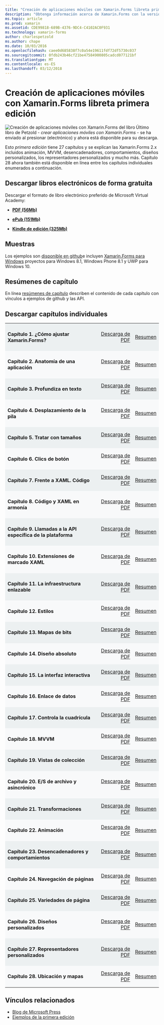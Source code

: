```yaml
---
title: "Creación de aplicaciones móviles con Xamarin.Forms libreta primera edición"
description: "Obtenga información acerca de Xamarin.Forms con la versión de la libreta de creación de aplicaciones móviles por Charles Petzold electrónica."
ms.topic: article
ms.prod: xamarin
ms.assetid: CDE99818-689B-4376-9DC4-C4102AC0F931
ms.technology: xamarin-forms
author: charlespetzold
ms.author: chape
ms.date: 10/03/2016
ms.openlocfilehash: caee0d685838f7c0a54e19611fdf72df5730c037
ms.sourcegitcommit: 0fdb243b46cf21be47584900805cadcd077121bf
ms.translationtype: MT
ms.contentlocale: es-ES
ms.lasthandoff: 03/12/2018
---
```

# <a name="creating-mobile-apps-with-xamarinforms-book-first-edition"></a>Creación de aplicaciones móviles con Xamarin.Forms libreta primera edición

<p><img src="Images/Cover-sml.png" title="Creación de aplicaciones móviles con Xamarin.Forms del libro" align="left" />Último libro de Petzold - <i>crear aplicaciones móviles con Xamarin.Forms</i> - se ha enviado al presionar (electrónico) y ahora está disponible para su descarga.</p>

Esto *primera edición* tiene 27 capítulos y se explican las Xamarin.Forms&nbsp;2.x incluidos animación, MVVM, desencadenadores, comportamientos, diseños personalizados, los representadores personalizados y mucho más.
Capítulo 28 ahora también está disponible en línea entre los capítulos individuales enumerados a continuación.

## <a name="download-ebook-for-free"></a>Descargar libros electrónicos de forma gratuita

Descargar el formato de libro electrónico preferido de Microsoft Virtual Academy:

*    [**PDF (56Mb)**](https://aka.ms/xamebook)

*    [**ePub (151Mb)**](https://aka.ms/xamebook/epub)

*    [**Kindle de edición (325Mb)**](https://aka.ms/xamebook/mobi)

## <a name="samples"></a>Muestras

Los ejemplos son [disponible en github](https://github.com/xamarin/xamarin-forms-book-samples)e incluyen [Xamarin.Forms para Windows](~/xamarin-forms/platform/windows/index.md) proyectos para Windows 8.1, Windows Phone 8.1 y UWP para Windows 10.

## <a name="chapter-summaries"></a>Resúmenes de capítulo

En línea [resúmenes de capítulo](summaries/index.md) describen el contenido de cada capítulo con vínculos a ejemplos de github y las API.

## <a name="download-individual-chapters"></a>Descargar capítulos individuales

<table style="border:0px; box-shadow:0 0px 0px" cellpadding="0" cellspacing="2" border="0" width="85%">
<tr style="background:#ecf0f1">
  <td style="border:0px;">
    <h4>Capítulo 1. ¿Cómo ajustar Xamarin.Forms?</h4>
  </td>
  <td style="border:0px;" align="right"><a href="https://download.xamarin.com/developer/xamarin-forms-book/XamarinFormsBook-Ch01-Apr2016.pdf">Descarga de PDF</a> </td>
  <td style="border:0px;" align="right"><a href="summaries/chapter01.md">Resumen</a></td>
</tr>
<tr style="background:#f8f9fa">
  <td style="border:0px;">
    <h4>Capítulo 2. Anatomía de una aplicación</h4>
  </td>
  <td style="border:0px;" align="right"><a href="https://download.xamarin.com/developer/xamarin-forms-book/XamarinFormsBook-Ch02-Apr2016.pdf">Descarga de PDF</a> </td>
  <td style="border:0px;" align="right"><a href="summaries/chapter02.md">Resumen</a></td>
</tr>
<tr style="background:#ecf0f1">
  <td style="border:0px;">
    <h4>Capítulo 3. Profundiza en texto</h4>
  </td>
  <td style="border:0px;" align="right"><a href="https://download.xamarin.com/developer/xamarin-forms-book/XamarinFormsBook-Ch03-Apr2016.pdf">Descarga de PDF</a> </td>
  <td style="border:0px;" align="right"><a href="summaries/chapter03.md">Resumen</a></td>
</tr>
<tr style="background:#f8f9fa">
  <td style="border:0px;">
    <h4>Capítulo 4. Desplazamiento de la pila</h4>
  </td>
  <td style="border:0px;" align="right"><a href="https://download.xamarin.com/developer/xamarin-forms-book/XamarinFormsBook-Ch04-Apr2016.pdf">Descarga de PDF</a> </td>
  <td style="border:0px;" align="right"><a href="summaries/chapter04.md">Resumen</a></td>
</tr>
<tr style="background:#ecf0f1">
  <td style="border:0px;">
    <h4>Capítulo 5. Tratar con tamaños</h4>
  </td>
  <td style="border:0px;" align="right"><a href="https://download.xamarin.com/developer/xamarin-forms-book/XamarinFormsBook-Ch05-Apr2016.pdf">Descarga de PDF</a> </td>
  <td style="border:0px;" align="right"><a href="summaries/chapter05.md">Resumen</a></td>
</tr>
<tr style="background:#f8f9fa">
  <td style="border:0px;">
    <h4>Capítulo 6. Clics de botón</h4>
  </td>
  <td style="border:0px;" align="right"><a href="https://download.xamarin.com/developer/xamarin-forms-book/XamarinFormsBook-Ch06-Apr2016.pdf">Descarga de PDF</a> </td>
  <td style="border:0px;" align="right"><a href="summaries/chapter06.md">Resumen</a></td>
</tr>
<tr style="background:#ecf0f1">
  <td style="border:0px;">
    <h4>Capítulo 7. Frente a XAML. Código</h4>
  </td>
  <td style="border:0px;" align="right"><a href="https://download.xamarin.com/developer/xamarin-forms-book/XamarinFormsBook-Ch07-Apr2016.pdf">Descarga de PDF</a> </td>
  <td style="border:0px;" align="right"><a href="summaries/chapter07.md">Resumen</a></td>
</tr>
<tr style="background:#f8f9fa">
  <td style="border:0px;">
    <h4>Capítulo 8. Código y XAML en armonía</h4>
  </td>
  <td style="border:0px;" align="right"><a href="https://download.xamarin.com/developer/xamarin-forms-book/XamarinFormsBook-Ch08-Apr2016.pdf">Descarga de PDF</a> </td>
  <td style="border:0px;" align="right"><a href="summaries/chapter08.md">Resumen</a></td>
</tr>
<tr style="background:#ecf0f1">
  <td style="border:0px;">
    <h4>Capítulo 9. Llamadas a la API específica de la plataforma</h4>
  </td>
  <td style="border:0px;" align="right"><a href="https://download.xamarin.com/developer/xamarin-forms-book/XamarinFormsBook-Ch09-Apr2016.pdf">Descarga de PDF</a> </td>
  <td style="border:0px;" align="right"><a href="summaries/chapter09.md">Resumen</a></td>
</tr>
<tr style="background:#f8f9fa">
  <td style="border:0px;">
    <h4>Capítulo 10. Extensiones de marcado XAML</h4>
  </td>
  <td style="border:0px;" align="right"><a href="https://download.xamarin.com/developer/xamarin-forms-book/XamarinFormsBook-Ch10-Apr2016.pdf">Descarga de PDF</a> </td>
  <td style="border:0px;" align="right"><a href="summaries/chapter10.md">Resumen</a></td>
</tr>
<tr style="background:#ecf0f1">
  <td style="border:0px;">
    <h4>Capítulo 11. La infraestructura enlazable</h4>
  </td>
  <td style="border:0px;" align="right"><a href="https://download.xamarin.com/developer/xamarin-forms-book/XamarinFormsBook-Ch11-Apr2016.pdf">Descarga de PDF</a> </td>
  <td style="border:0px;" align="right"><a href="summaries/chapter11.md">Resumen</a></td>
</tr>
<tr style="background:#f8f9fa">
  <td style="border:0px;">
    <h4>Capítulo 12. Estilos</h4>
  </td>
  <td style="border:0px;" align="right"><a href="https://download.xamarin.com/developer/xamarin-forms-book/XamarinFormsBook-Ch12-Apr2016.pdf">Descarga de PDF</a> </td>
  <td style="border:0px;" align="right"><a href="summaries/chapter12.md">Resumen</a></td>
</tr>
<tr style="background:#ecf0f1">
  <td style="border:0px;">
    <h4>Capítulo 13. Mapas de bits</h4>
  </td>
  <td style="border:0px;" align="right"><a href="https://download.xamarin.com/developer/xamarin-forms-book/XamarinFormsBook-Ch13-Apr2016.pdf">Descarga de PDF</a> </td>
  <td style="border:0px;" align="right"><a href="summaries/chapter13.md">Resumen</a></td>
</tr>
<tr style="background:#f8f9fa">
  <td style="border:0px;">
    <h4>Capítulo 14. Diseño absoluto</h4>
  </td>
  <td style="border:0px;" align="right"><a href="https://download.xamarin.com/developer/xamarin-forms-book/XamarinFormsBook-Ch14-Apr2016.pdf">Descarga de PDF</a> </td>
  <td style="border:0px;" align="right"><a href="summaries/chapter14.md">Resumen</a></td>
</tr>
<tr style="background:#ecf0f1">
  <td style="border:0px;">
    <h4>Capítulo 15. La interfaz interactiva</h4>
  </td>
  <td style="border:0px;" align="right"><a href="https://download.xamarin.com/developer/xamarin-forms-book/XamarinFormsBook-Ch15-Apr2016.pdf">Descarga de PDF</a> </td>
  <td style="border:0px;" align="right"><a href="summaries/chapter15.md">Resumen</a></td>
</tr>
<tr style="background:#f8f9fa">
  <td style="border:0px;">
    <h4>Capítulo 16. Enlace de datos</h4>
  </td>
  <td style="border:0px;" align="right"><a href="https://download.xamarin.com/developer/xamarin-forms-book/XamarinFormsBook-Ch16-Apr2016.pdf">Descarga de PDF</a> </td>
  <td style="border:0px;" align="right"><a href="summaries/chapter16.md">Resumen</a></td>
</tr>
<tr style="background:#ecf0f1">
  <td style="border:0px;">
    <h4>Capítulo 17. Controla la cuadrícula</h4>
  </td>
  <td style="border:0px;" align="right"><a href="https://download.xamarin.com/developer/xamarin-forms-book/XamarinFormsBook-Ch17-Apr2016.pdf">Descarga de PDF</a> </td>
  <td style="border:0px;" align="right"><a href="summaries/chapter17.md">Resumen</a></td></tr>
<tr style="background:#f8f9fa">
  <td style="border:0px;">
    <h4>Capítulo 18. MVVM</h4>
  </td>
  <td style="border:0px;" align="right"><a href="https://download.xamarin.com/developer/xamarin-forms-book/XamarinFormsBook-Ch18-Apr2016.pdf">Descarga de PDF</a> </td>
  <td style="border:0px;" align="right"><a href="summaries/chapter18.md">Resumen</a></td></tr>
<tr style="background:#ecf0f1">
  <td style="border:0px;">
    <h4>Capítulo 19. Vistas de colección</h4>
  </td>
  <td style="border:0px;" align="right"><a href="https://download.xamarin.com/developer/xamarin-forms-book/XamarinFormsBook-Ch19-Apr2016.pdf">Descarga de PDF</a> </td>
  <td style="border:0px;" align="right"><a href="summaries/chapter19.md">Resumen</a></td></tr>
<tr style="background:#f8f9fa">
  <td style="border:0px;">
    <h4>Capítulo 20. E/S de archivo y asincrónico</h4>
  </td>
  <td style="border:0px;" align="right"><a href="https://download.xamarin.com/developer/xamarin-forms-book/XamarinFormsBook-Ch20-Apr2016.pdf">Descarga de PDF</a> </td>
  <td style="border:0px;" align="right"><a href="summaries/chapter20.md">Resumen</a></td></tr>
<tr style="background:#ecf0f1">
  <td style="border:0px;">
    <h4>Capítulo 21. Transformaciones</h4>
  </td>
  <td style="border:0px;" align="right"><a href="https://download.xamarin.com/developer/xamarin-forms-book/XamarinFormsBook-Ch21-Apr2016.pdf">Descarga de PDF</a> </td>
  <td style="border:0px;" align="right"><a href="summaries/chapter21.md">Resumen</a></td></tr>
</tr>
<tr style="background:#f8f9fa">
  <td style="border:0px;">
    <h4>Capítulo 22. Animación</h4>
  </td>
  <td style="border:0px;" align="right"><a href="https://download.xamarin.com/developer/xamarin-forms-book/XamarinFormsBook-Ch22-Apr2016.pdf">Descarga de PDF</a> </td>
  <td style="border:0px;" align="right"><a href="summaries/chapter22.md">Resumen</a></td></tr>
</tr>
<tr style="background:#ecf0f1">
  <td style="border:0px;">
    <h4>Capítulo 23. Desencadenadores y comportamientos</h4>
  </td>
  <td style="border:0px;" align="right"><a href="https://download.xamarin.com/developer/xamarin-forms-book/XamarinFormsBook-Ch23-Apr2016.pdf">Descarga de PDF</a> </td>
  <td style="border:0px;" align="right"><a href="summaries/chapter23.md">Resumen</a></td></tr>
</tr>
<tr style="background:#f8f9fa">
  <td style="border:0px;">
    <h4>Capítulo 24. Navegación de páginas</h4>
  </td>
  <td style="border:0px;" align="right"><a href="https://download.xamarin.com/developer/xamarin-forms-book/XamarinFormsBook-Ch24-Apr2016.pdf">Descarga de PDF</a> </td>
  <td style="border:0px;" align="right"><a href="summaries/chapter24.md">Resumen</a></td></tr>
</tr>
<tr style="background:#ecf0f1">
  <td style="border:0px;">
    <h4>Capítulo 25. Variedades de página</h4>
  </td>
  <td style="border:0px;" align="right"><a href="https://download.xamarin.com/developer/xamarin-forms-book/XamarinFormsBook-Ch25-Apr2016.pdf">Descarga de PDF</a> </td>
  <td style="border:0px;" align="right"><a href="summaries/chapter25.md">Resumen</a></td></tr>
</tr>
<tr style="background:#f8f9fa">
  <td style="border:0px;">
    <h4>Capítulo 26. Diseños personalizados</h4>
  </td>
  <td style="border:0px;" align="right"><a href="https://download.xamarin.com/developer/xamarin-forms-book/XamarinFormsBook-Ch26-Apr2016.pdf">Descarga de PDF</a> </td>
  <td style="border:0px;" align="right"><a href="summaries/chapter26.md">Resumen</a></td></tr>
</tr>
<tr style="background:#ecf0f1">
  <td style="border:0px;">
    <h4>Capítulo 27. Representadores personalizados</h4>
  </td>
  <td style="border:0px;" align="right"><a href="https://download.xamarin.com/developer/xamarin-forms-book/XamarinFormsBook-Ch27-Apr2016.pdf">Descarga de PDF</a> </td>
  <td style="border:0px;" align="right"><a href="summaries/chapter27.md">Resumen</a></td></tr>
</tr>
<tr style="background:#f8f9fa">
  <td style="border:0px;">
    <h4>Capítulo 28. Ubicación y mapas</h4>
  </td>
  <td style="border:0px;" align="right"><a href="https://download.xamarin.com/developer/xamarin-forms-book/XamarinFormsBook-Ch28-Aug2016.pdf">Descarga de PDF</a> </td>
  <td style="border:0px;" align="right"><a href="summaries/chapter28.md">Resumen</a></td></tr>
</tr>
</table>



## <a name="related-links"></a>Vínculos relacionados

- [Blog de Microsoft Press](https://blogs.msdn.microsoft.com/microsoft_press/2016/03/31/free-ebook-creating-mobile-apps-with-xamarin-forms/)
- [Ejemplos de la primera edición](https://github.com/xamarin/xamarin-forms-book-samples)
